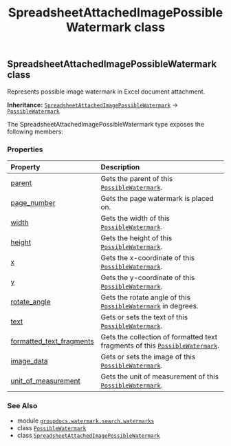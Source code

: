 ﻿---
title: SpreadsheetAttachedImagePossibleWatermark class
second_title: GroupDocs.Watermark for Python via .NET API References
description: 
type: docs
url: /python-net/groupdocs.watermark.search.watermarks/spreadsheetattachedimagepossiblewatermark/
is_root: false
weight: 220
---

## SpreadsheetAttachedImagePossibleWatermark class

Represents possible image watermark in Excel document attachment.



**Inheritance:** [`SpreadsheetAttachedImagePossibleWatermark`](/watermark/python-net/groupdocs.watermark.search.watermarks/spreadsheetattachedimagepossiblewatermark) → 
[`PossibleWatermark`](/watermark/python-net/groupdocs.watermark.search/possiblewatermark)



The SpreadsheetAttachedImagePossibleWatermark type exposes the following members:

### Properties
| Property | Description |
| :- | :- |
| [parent](/watermark/python-net/groupdocs.watermark.search.watermarks/spreadsheetattachedimagepossiblewatermark/parent) | Gets the parent of this [`PossibleWatermark`](/watermark/python-net/groupdocs.watermark.search/possiblewatermark). |
| [page_number](/watermark/python-net/groupdocs.watermark.search.watermarks/spreadsheetattachedimagepossiblewatermark/page_number) | Gets the page watermark is placed on. |
| [width](/watermark/python-net/groupdocs.watermark.search.watermarks/spreadsheetattachedimagepossiblewatermark/width) | Gets the width of this [`PossibleWatermark`](/watermark/python-net/groupdocs.watermark.search/possiblewatermark). |
| [height](/watermark/python-net/groupdocs.watermark.search.watermarks/spreadsheetattachedimagepossiblewatermark/height) | Gets the height of this [`PossibleWatermark`](/watermark/python-net/groupdocs.watermark.search/possiblewatermark). |
| [x](/watermark/python-net/groupdocs.watermark.search.watermarks/spreadsheetattachedimagepossiblewatermark/x) | Gets the x-coordinate of this [`PossibleWatermark`](/watermark/python-net/groupdocs.watermark.search/possiblewatermark). |
| [y](/watermark/python-net/groupdocs.watermark.search.watermarks/spreadsheetattachedimagepossiblewatermark/y) | Gets the y-coordinate of this [`PossibleWatermark`](/watermark/python-net/groupdocs.watermark.search/possiblewatermark). |
| [rotate_angle](/watermark/python-net/groupdocs.watermark.search.watermarks/spreadsheetattachedimagepossiblewatermark/rotate_angle) | Gets the rotate angle of this [`PossibleWatermark`](/watermark/python-net/groupdocs.watermark.search/possiblewatermark) in degrees. |
| [text](/watermark/python-net/groupdocs.watermark.search.watermarks/spreadsheetattachedimagepossiblewatermark/text) | Gets or sets the text of this [`PossibleWatermark`](/watermark/python-net/groupdocs.watermark.search/possiblewatermark). |
| [formatted_text_fragments](/watermark/python-net/groupdocs.watermark.search.watermarks/spreadsheetattachedimagepossiblewatermark/formatted_text_fragments) | Gets the collection of formatted text fragments of this [`PossibleWatermark`](/watermark/python-net/groupdocs.watermark.search/possiblewatermark). |
| [image_data](/watermark/python-net/groupdocs.watermark.search.watermarks/spreadsheetattachedimagepossiblewatermark/image_data) | Gets or sets the image of this [`PossibleWatermark`](/watermark/python-net/groupdocs.watermark.search/possiblewatermark). |
| [unit_of_measurement](/watermark/python-net/groupdocs.watermark.search.watermarks/spreadsheetattachedimagepossiblewatermark/unit_of_measurement) | Gets the unit of measurement of this [`PossibleWatermark`](/watermark/python-net/groupdocs.watermark.search/possiblewatermark). |



### See Also
* module [`groupdocs.watermark.search.watermarks`](..)
* class [`PossibleWatermark`](/watermark/python-net/groupdocs.watermark.search/possiblewatermark)
* class [`SpreadsheetAttachedImagePossibleWatermark`](/watermark/python-net/groupdocs.watermark.search.watermarks/spreadsheetattachedimagepossiblewatermark)
